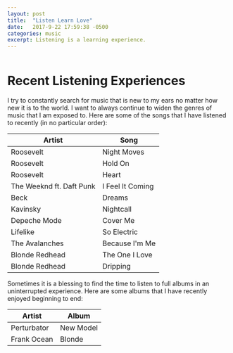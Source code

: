 ```yaml
---
layout: post
title:  "Listen Learn Love"
date:   2017-9-22 17:59:38 -0500
categories: music
excerpt: Listening is a learning experience.   
---
```

```

```

# Recent Listening Experiences

I try to constantly search for music that is new to my ears no matter how new it is to the world. I want to always continue to widen the genres of music that I am exposed to. Here are some of the songs that I have listened to recently (in no particular order):

|   Artist                  |   Song            |
|---------------            |---------------    |
| Roosevelt                 | Night Moves       |
| Roosevelt                 | Hold On           |
| Roosevelt                 | Heart             |
| The Weeknd ft. Daft Punk  | I Feel It Coming  |
| Beck                      | Dreams            |
| Kavinsky                  | Nightcall         |
| Depeche Mode              | Cover Me          |
| Lifelike                  | So Electric       |
| The Avalanches            | Because I'm Me    |
| Blonde Redhead            | The One I Love    |
| Blonde Redhead            | Dripping          |


Sometimes it is a blessing to find the time to listen to full albums in an uninterrupted experience. Here are some albums that I have recently enjoyed beginning to end:

|   Artist                  |   Album           |
|---------------            |---------------    |
| Perturbator               | New Model         |
| Frank Ocean               | Blonde            |

